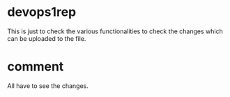 # devops1rep
This is just to check the various functionalities
to check the changes which can be uploaded
to the file.
# comment
All have to see the changes.
